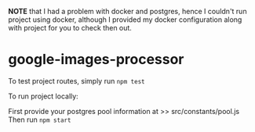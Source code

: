 **NOTE** that I had a problem with docker and postgres, hence I couldn't run project using docker, although I provided my docker configuration along with project for you to check then out.
 
 # google-images-processor

To test project routes, simply run `npm test`

To run project locally:

First provide your postgres pool information at >> src/constants/pool.js
Then run `npm start`
